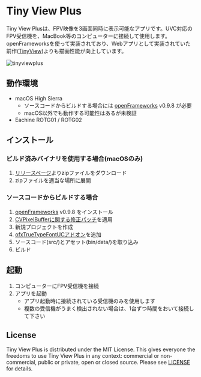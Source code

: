 # Tiny View Plus

Tiny View Plusは、FPV映像を3画面同時に表示可能なアプリです。UVC対応のFPV受信機を、MacBook等のコンピューターに接続して使用します。openFrameworksを使って実装されており、Webアプリとして実装されていた前作([TinyView](https://github.com/t-asano/tinyviewplus/))よりも描画性能が向上しています。

![tinyviewplus](https://user-images.githubusercontent.com/14119184/34721592-a1043ef2-f586-11e7-9e4a-c73a2d42d59e.jpg)

## 動作環境

- macOS High Sierra
	- ソースコードからビルドする場合には [openFrameworks](http://openframeworks.cc/ja/) v0.9.8 が必要
	- macOS以外でも動作する可能性はあるが未検証
- Eachine ROTG01 / ROTG02

## インストール

### ビルド済みバイナリを使用する場合(macOSのみ)

1. [リリースページ](https://github.com/t-asano/tinyviewplus/releases)よりzipファイルをダウンロード
2. zipファイルを適当な場所に展開

### ソースコードからビルドする場合

1. [openFrameworks](http://openframeworks.cc/ja/) v0.9.8 をインストール
2. [CVPixelBufferに関する修正パッチ](https://github.com/openframeworks/openFrameworks/commit/836fbda74770b7a1df3e136e9d2200b5c2cee8a4)を適用
3. 新規プロジェクトを作成
4. [ofxTrueTypeFontUCアドオン](https://github.com/hironishihara/ofxTrueTypeFontUC)を追加
5. ソースコード(src/)とアセット(bin/data/)を取り込み
6. ビルド

## 起動

1. コンピューターにFPV受信機を接続
2. アプリを起動
	- アプリ起動時に接続されている受信機のみを使用します
	- 複数の受信機がうまく検出されない場合は、1台ずつ時間をおいて接続して下さい

## License

Tiny View Plus is distributed under the MIT License. This gives everyone the freedoms to use Tiny View Plus in any context: commercial or non-commercial, public or private, open or closed source. Please see [LICENSE](LICENSE) for details.
